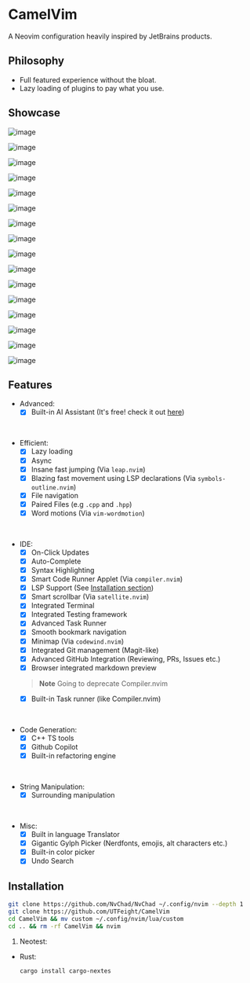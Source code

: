 # CamelVim

A Neovim configuration heavily inspired by JetBrains products.

## Philosophy

- Full featured experience without the bloat.
- Lazy loading of plugins to pay what you use.

## Showcase

![image](https://github.com/UTFeight/CamelVim/assets/101834410/e2a8faa1-8231-4fb2-a1d3-dfe672bf89ce)

![image](https://github.com/UTFeight/CamelVim/assets/101834410/f16cfff5-61c9-4ab4-99a1-eb37601ba6f5)

![image](https://github.com/UTFeight/CamelVim/assets/101834410/4290f494-3c9f-4464-8acc-83259a302e81)

![image](https://github.com/UTFeight/CamelVim/assets/101834410/1efa7bc4-8b59-422f-b987-891920b4e7b1)

![image](https://github.com/UTFeight/CamelVim/assets/101834410/ce49b11c-8c45-4cfa-b0ec-a8d39d051bd3)

![image](https://github.com/UTFeight/CamelVim/assets/101834410/fbc4293a-0d82-436d-8682-c84e27efad35)

![image](https://github.com/UTFeight/CamelVim/assets/101834410/5325df4e-9329-4f72-bb0c-64e2303e86b6)

![image](https://github.com/UTFeight/CamelVim/assets/101834410/707bc295-2a4b-493d-a797-4ed223e0dd3c)

![image](https://github.com/UTFeight/CamelVim/assets/101834410/309a2c44-e378-4658-8647-1ab29f9ef238)

![image](https://github.com/UTFeight/CamelVim/assets/101834410/18407719-e8cc-4c05-8b08-0179b20d7d3d)

![image](https://github.com/UTFeight/CamelVim/assets/101834410/2c473d95-66b4-4296-a772-5cf5d91e1461)

![image](https://github.com/UTFeight/CamelVim/assets/101834410/464778a9-840e-401f-b7c6-bc3da597020f)

![image](https://github.com/UTFeight/CamelVim/assets/101834410/e3a53403-1b68-46a4-922e-4a74b723bcd5)

![image](https://github.com/UTFeight/CamelVim/assets/101834410/243ef818-520a-4566-bdca-b8cf3fbaeb0d)

![image](https://github.com/UTFeight/CamelVim/assets/101834410/22a05ffc-9040-4c34-9889-9ab60472c715)

![image](https://github.com/UTFeight/CamelVim/assets/101834410/22dd023c-866b-42de-a3fb-be11c69d0920)


## Features

- Advanced:
  - [x] Built-in AI Assistant (It's free! check it out
        [here](https://github.com/sourcegraph/sg.nvim))

<br>

- Efficient:
  - [x] Lazy loading
  - [x] Async
  - [x] Insane fast jumping (Via `leap.nvim`)
  - [x] Blazing fast movement using LSP declarations (Via
        `symbols-outline.nvim`)
  - [x] File navigation
  - [x] Paired Files (e.g `.cpp` and `.hpp`)
  - [x] Word motions (Via `vim-wordmotion`)

<br>

- IDE:
  - [x] On-Click Updates
  - [x] Auto-Complete
  - [x] Syntax Highlighting
  - [x] Smart Code Runner Applet (Via `compiler.nvim`)
  - [x] LSP Support (See [Installation section](#installation))
  - [x] Smart scrollbar (Via `satellite.nvim`)
  - [x] Integrated Terminal
  - [x] Integrated Testing framework
  - [x] Advanced Task Runner
  - [x] Smooth bookmark navigation
  - [x] Minimap (Via `codewind.nvim`)
  - [x] Integrated Git management (Magit-like)
  - [x] Advanced GitHub Integration (Reviewing, PRs, Issues etc.)
  - [x] Browser integrated markdown preview

  > **Note** Going to deprecate Compiler.nvim
  - [x] Built-in Task runner (like Compiler.nvim)

<br>

- Code Generation:
  - [x] C++ TS tools
  - [x] Github Copilot
  - [x] Built-in refactoring engine

<br>

- String Manipulation:
  - [x] Surrounding manipulation

<br>

- Misc:
  - [x] Built in language Translator
  - [x] Gigantic Gylph Picker (Nerdfonts, emojis, alt characters etc.)
  - [x] Built-in color picker
  - [x] Undo Search

## Installation

```sh
git clone https://github.com/NvChad/NvChad ~/.config/nvim --depth 1
git clone https://github.com/UTFeight/CamelVim
cd CamelVim && mv custom ~/.config/nvim/lua/custom
cd .. && rm -rf CamelVim && nvim
```

1. Neotest:

- Rust:
  ```sh
  cargo install cargo-nextes
  ```
